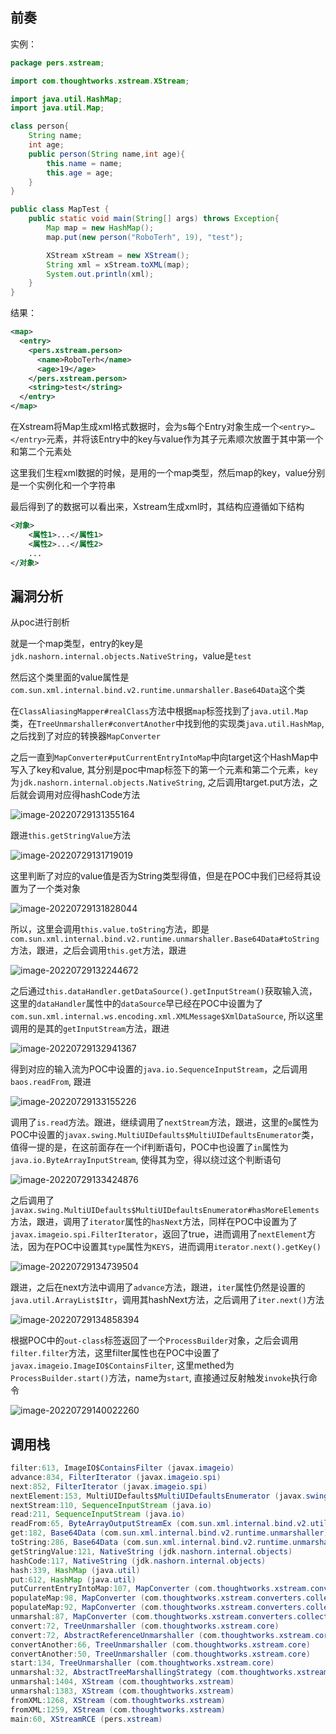## 前奏

实例：

```java
package pers.xstream;

import com.thoughtworks.xstream.XStream;

import java.util.HashMap;
import java.util.Map;

class person{
    String name;
    int age;
    public person(String name,int age){
        this.name = name;
        this.age = age;
    }
}

public class MapTest {
    public static void main(String[] args) throws Exception{
        Map map = new HashMap();
        map.put(new person("RoboTerh", 19), "test");

        XStream xStream = new XStream();
        String xml = xStream.toXML(map);
        System.out.println(xml);
    }
}
```

结果：

```xml
<map>
  <entry>
    <pers.xstream.person>
      <name>RoboTerh</name>
      <age>19</age>
    </pers.xstream.person>
    <string>test</string>
  </entry>
</map>
```

在Xstream将Map生成xml格式数据时，会为s每个Entry对象生成一个`<entry>…</entry>`元素，并将该Entry中的key与value作为其子元素顺次放置于其中第一个和第二个元素处

这里我们生程xml数据的时候，是用的一个map类型，然后map的key，value分别是一个实例化和一个字符串

最后得到了的数据可以看出来，Xstream生成xml时，其结构应遵循如下结构

```xml
<对象>
    <属性1>...</属性1>
    <属性2>...</属性2>
    ...
</对象>
```

## 漏洞分析

从poc进行剖析

就是一个map类型，entry的key是`jdk.nashorn.internal.objects.NativeString`，value是`test`

然后这个类里面的value属性是`com.sun.xml.internal.bind.v2.runtime.unmarshaller.Base64Data`这个类

在`ClassAliasingMapper#realClass`方法中根据`map`标签找到了`java.util.Map`类，在`TreeUnmarshaller#convertAnother`中找到他的实现类`java.util.HashMap`, 之后找到了对应的转换器`MapConverter`

之后一直到`MapConverter#putCurrentEntryIntoMap`中向target这个HashMap中写入了key和value, 其分别是poc中map标签下的第一个元素和第二个元素，`key`为`jdk.nashorn.internal.objects.NativeString`, 之后调用target.put方法，之后就会调用对应得hashCode方法

![image-20220729131355164](CVE-2020-26217分析/image-20220729131355164.png)

跟进`this.getStringValue`方法

![image-20220729131719019](CVE-2020-26217分析/image-20220729131719019.png)

这里判断了对应的value值是否为String类型得值，但是在POC中我们已经将其设置为了一个类对象

![image-20220729131828044](CVE-2020-26217分析/image-20220729131828044.png)

所以，这里会调用`this.value.toString`方法，即是`com.sun.xml.internal.bind.v2.runtime.unmarshaller.Base64Data#toString`方法，跟进，之后会调用`this.get`方法，跟进

![image-20220729132244672](CVE-2020-26217分析/image-20220729132244672.png)

之后通过`this.dataHandler.getDataSource().getInputStream()`获取输入流，这里的`dataHandler`属性中的`dataSource`早已经在POC中设置为了`com.sun.xml.internal.ws.encoding.xml.XMLMessage$XmlDataSource`, 所以这里调用的是其的`getInputStream`方法，跟进

![image-20220729132941367](CVE-2020-26217分析/image-20220729132941367.png)

得到对应的输入流为POC中设置的`java.io.SequenceInputStream`，之后调用`baos.readFrom`, 跟进

![image-20220729133155226](CVE-2020-26217分析/image-20220729133155226.png)

调用了`is.read`方法。跟进，继续调用了`nextStream`方法，跟进，这里的`e`属性为POC中设置的`javax.swing.MultiUIDefaults$MultiUIDefaultsEnumerator`类，值得一提的是，在这前面存在一个if判断语句，POC中也设置了`in`属性为`java.io.ByteArrayInputStream`, 使得其为空，得以绕过这个判断语句

![image-20220729133424876](CVE-2020-26217分析/image-20220729133424876.png)

之后调用了`javax.swing.MultiUIDefaults$MultiUIDefaultsEnumerator#hasMoreElements`方法，跟进，调用了`iterator`属性的`hasNext`方法，同样在POC中设置为了`javax.imageio.spi.FilterIterator`，返回了true，进而调用了`nextElement`方法，因为在POC中设置其`type`属性为`KEYS`，进而调用`iterator.next().getKey()`

![image-20220729134739504](CVE-2020-26217分析/image-20220729134739504.png)

跟进，之后在next方法中调用了`advance`方法，跟进，`iter`属性仍然是设置的`java.util.ArrayList$Itr`，调用其hashNext方法，之后调用了`iter.next()`方法

![image-20220729134858394](CVE-2020-26217分析/image-20220729134858394.png)

根据POC中的`out-class`标签返回了一个`ProcessBuilder`对象，之后会调用`filter.filter`方法，这里filter属性也在POC中设置了`javax.imageio.ImageIO$ContainsFilter`, 这里methed为`ProcessBuilder.start()`方法，name为`start`, 直接通过反射触发`invoke`执行命令

![image-20220729140022260](CVE-2020-26217分析/image-20220729140022260.png)

## 调用栈

```java
filter:613, ImageIO$ContainsFilter (javax.imageio)
advance:834, FilterIterator (javax.imageio.spi)
next:852, FilterIterator (javax.imageio.spi)
nextElement:153, MultiUIDefaults$MultiUIDefaultsEnumerator (javax.swing)
nextStream:110, SequenceInputStream (java.io)
read:211, SequenceInputStream (java.io)
readFrom:65, ByteArrayOutputStreamEx (com.sun.xml.internal.bind.v2.util)
get:182, Base64Data (com.sun.xml.internal.bind.v2.runtime.unmarshaller)
toString:286, Base64Data (com.sun.xml.internal.bind.v2.runtime.unmarshaller)
getStringValue:121, NativeString (jdk.nashorn.internal.objects)
hashCode:117, NativeString (jdk.nashorn.internal.objects)
hash:339, HashMap (java.util)
put:612, HashMap (java.util)
putCurrentEntryIntoMap:107, MapConverter (com.thoughtworks.xstream.converters.collections)
populateMap:98, MapConverter (com.thoughtworks.xstream.converters.collections)
populateMap:92, MapConverter (com.thoughtworks.xstream.converters.collections)
unmarshal:87, MapConverter (com.thoughtworks.xstream.converters.collections)
convert:72, TreeUnmarshaller (com.thoughtworks.xstream.core)
convert:72, AbstractReferenceUnmarshaller (com.thoughtworks.xstream.core)
convertAnother:66, TreeUnmarshaller (com.thoughtworks.xstream.core)
convertAnother:50, TreeUnmarshaller (com.thoughtworks.xstream.core)
start:134, TreeUnmarshaller (com.thoughtworks.xstream.core)
unmarshal:32, AbstractTreeMarshallingStrategy (com.thoughtworks.xstream.core)
unmarshal:1404, XStream (com.thoughtworks.xstream)
unmarshal:1383, XStream (com.thoughtworks.xstream)
fromXML:1268, XStream (com.thoughtworks.xstream)
fromXML:1259, XStream (com.thoughtworks.xstream)
main:60, XStreamRCE (pers.xstream)
```